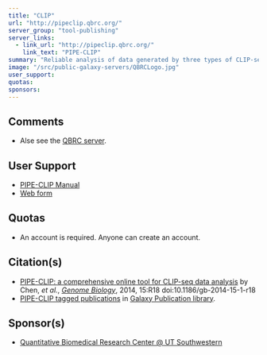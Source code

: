 ```yaml
---
title: "CLIP"
url: "http://pipeclip.qbrc.org/"
server_group: "tool-publishing"
server_links: 
  - link_url: "http://pipeclip.qbrc.org/"
    link_text: "PIPE-CLIP"
summary: "Reliable analysis of data generated by three types of CLIP-seq protocol: HITS-CLIP, PAR-CLIP and iCLIP. "
image: "/src/public-galaxy-servers/QBRCLogo.jpg"
user_support: 
quotas: 
sponsors: 
---
```


## Comments

  * Alse see the [QBRC server](/src/public-galaxy-servers/qbrc-galaxy/index.md).

## User Support

* [PIPE-CLIP Manual](http://pipeclip.qbrc.org/static/OnlineManual.pdf)
* [Web form](http://qbrc.swmed.edu/contact/)

## Quotas

* An account is required.  Anyone can create an account.

## Citation(s)

  * [PIPE-CLIP: a comprehensive online tool for CLIP-seq data analysis](http://genomebiology.com/2014/15/1/R18/abstract) by Chen, *et al.*, *[Genome Biology](http://genomebiology.com/)*, 2014, 15:R18 doi:10.1186/gb-2014-15-1-r18
* [PIPE-CLIP tagged publications](https://www.zotero.org/groups/1732893/galaxy/items/tag/%3EPIPE-CLIP) in [Galaxy Publication library](/src/publication-library/index.md).


## Sponsor(s)

* [Quantitative Biomedical Research Center @ UT Southwestern](http://qbrc.swmed.edu/)
